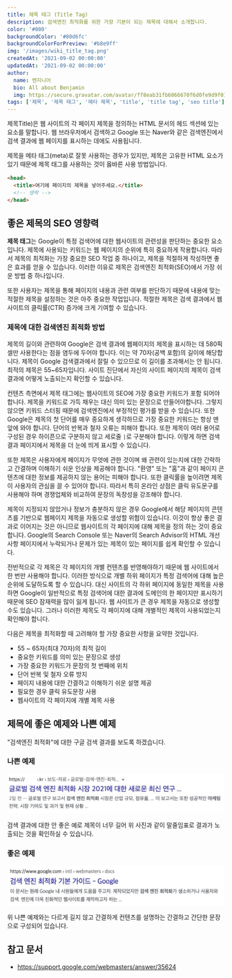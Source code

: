 ```yaml
---
title: 제목 태그 (Title Tag)
description: 검색엔진 최적화를 위한 가장 기본이 되는 제목에 대해서 소개합니다.
color: '#000'
backgroundColor: '#80d6fc'
backgroundColorForPreview: '#b8e9ff'
img: '/images/wiki_title_tag.png'
createdAt: '2021-09-02 00:00:00'
updatedAt: '2021-09-02 00:00:00'
author:
  name: 엔지니어
  bio: All about Benjamin
  img: https://secure.gravatar.com/avatar/ff8eab31fb6066670f6d0fe9d9f0166f?s=96&d=mm&r=g
tags: ['제목', '제목 태그', '메타 제목', 'title', 'title tag', 'seo title']
---
```


제목Title)은 웹 사이트의 각 페이지 제목을 정의하는 HTML 문서의 헤드 섹션에 있는 요소를 말합니다. 웹 브라우저에서 검색하고 Google 또는 Naver와 같은 검색엔진에서 검색 결과에 웹 페이지를 표시하는 데에도 사용됩니다.

제목을 메타 태그(meta)로 잘못 사용하는 경우가 있지만, 제목은 고유한 HTML 요소가 있기 때문에 제목 태그를 사용하는 것이 옳바른 사용 방법입니다.

<!--more-->

```html
<head>
  <title>여기에 페이지의 제목을 넣어주세요.</title>
  <!-- 생략 -->
</head>
```

## 좋은 제목의 SEO 영향력

**제목 태그**는 Google이 특정 검색어에 대한 웹사이트의 관련성을 판단하는 중요한 요소입니다. 제목에 사용되는 키워드는 웹 페이지의 순위에 특히 중요하게 작용합니다. 따라서 제목의 최적화는 가장 중요한 SEO 작업 중 하나이고, 제목을 적절하게 작성하면 좋은 효과를 얻을 수 있습니다. 이러한 이유로 제목은 검색엔진 최적화(SEO)에서 가장 쉬운 방법 중 하나입니다.

또한 사용자는 제목을 통해 페이지의 내용과 관련 여부를 판단하기 때문에 내용에 맞는 적절한 제목을 설정하는 것은 아주 중요한 작업입니다. 적절한 제목은 검색 결과에서 웹사이트의 클릭률(CTR) 증가에 크게 기여할 수 있습니다.

### 제목에 대한 검색엔진 최적화 방법

제목의 길이와 관련하여 Google은 검색 결과에 웹페이지의 제목을 표시하는 데 580픽셀만 사용한다는 점을 염두에 두어야 합니다. 이는 약 70자(공백 포함)의 길이에 해당합니다. 제목이 Google 검색결과에서 잘릴 수 있으므로 이 길이를 초과해서는 안 됩니다. 최적의 제목은 55~65자입니다. <nuxt-link to="/diagnosis">사이트 진단</nuxt-link>에서 자신의 사이트 페이지의 제목이 검색 결과에 어떻게 노출되는지 확인할 수 있습니다.

<simple-diagnosis title='제목 태그 SEO 진단하기' description='검색엔진 최적화를 위한 제목 태그를 진단해보세요.'></simple-diagnosis>

컨텐츠 측면에서 제목 태그에는 웹사이트의 SEO에 가장 중요한 키워드가 포함 되어야 합니다. 제목을 키워드로 가득 채우는 대신 의미 있는 문장으로 만들어야합니다. 그렇지 않으면 <nuxt-link to="/blog/keyword-stuffing">키워드 스터핑</nuxt-link> 때문에 검색엔진에서 부정적인 평가를 받을 수 있습니다. 또한 Google은 제목의 첫 단어를 매우 중요하게 생각하므로 가장 중요한 키워드는 항상 맨 앞에 와야 합니다. 단어의 반복과 철자 오류는 피해야 합니다. 또한 제목이 여러 용어로 구성된 경우 하이픈으로 구분하지 않고 세로줄 `|`로 구분해야 합니다. 이렇게 하면 검색 결과 페이지에서 제목을 더 눈에 띄게 표시할 수 있습니다.

또한 제목은 사용자에게 페이지가 무엇에 관한 것이며 왜 관련이 있는지에 대한 간략하고 간결하며 이해하기 쉬운 인상을 제공해야 합니다. "환영" 또는 "홈"과 같이 페이지 콘텐츠에 대한 정보를 제공하지 않는 용어는 피해야 합니다. 또한 클릭률을 높이려면 제목이 사용자의 관심을 끌 수 있어야 합니다. 따라서 특히 온라인 상점은 클릭 유도문구를 사용해야 하며 경쟁업체와 비교하여 문장의 독창성을 강조해야 합니다.

제목이 지정되지 않았거나 정보가 충분하지 않은 경우 Google에서 해당 페이지의 콘텐츠를 기반으로 웹페이지 제목을 자동으로 생성할 위험이 있습니다. 이것이 항상 좋은 결과로 이어지는 것은 아니므로 웹사이트의 각 페이지에 대해 제목을 정의 하는 것이 중요합니다. Google의 Search Console 또는 Naver의 Search Advisor의 HTML 개선사항 페이지에서 누락되거나 문제가 있는 제목이 있는 페이지를 쉽게 확인할 수 있습니다.

전반적으로 각 제목은 각 페이지의 개별 컨텐츠를 반영해야하기 때문에 웹 사이트에서 한 번만 사용해야 합니다. 이러한 방식으로 개별 하위 페이지가 특정 검색어에 대해 높은 순위에 도달하도록 할 수 있습니다. 대신 사이트의 각 하위 페이지에 동일한 제목을 사용하면 Google이 일반적으로 특정 검색어에 대한 결과에 도메인의 한 페이지만 표시하기 때문에 SEO 잠재력을 많이 잃게 됩니다. 웹 사이트가 큰 경우 제목을 자동으로 생성할 수도 있습니다. 그러나 이러한 제목도 각 페이지에 대해 개별적인 제목이 사용되었는지 확인해야 합니다.

다음은 제목을 최적화할 때 고려해야 할 가장 중요한 사항을 요약한 것입니다.

- 55 ~ 65자(최대 70자)의 최적 길이
- 중요한 키워드를 의미 있는 문장으로 생성
- 가장 중요한 키워드가 문장의 첫 번째에 위치
- 단어 반복 및 철자 오류 방지
- 페이지 내용에 대한 간결하고 이해하기 쉬운 설명 제공
- 필요한 경우 클릭 유도문장 사용
- 웹사이트의 각 페이지에 개별 제목 사용

## 제목에 좋은 예제와 나쁜 예제

"검색엔진 최적화"에 대한 구글 검색 결과를 보도록 하겠습니다.

### 나쁜 예제

![title-seo01](/images/title-seo01.jpg)

검색 결과에 대한 안 좋은 예로 제목이 너무 길어 위 사진과 같이 말줄임표로 결과가 노출되는 것을 확인하실 수 있습니다.

### 좋은 예제

![title-seo02](/images/title-seo02.jpg)

위 나쁜 예제와는 다르게 길지 않고 간결하게 컨텐츠를 설명하는 간결하고 간단한 문장으로 구성되어 있습니다.

## 참고 문서

- https://support.google.com/webmasters/answer/35624
